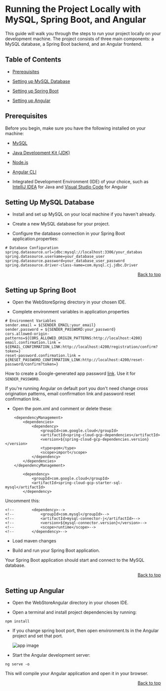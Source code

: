 # Running the Project Locally with MySQL, Spring Boot, and Angular
This guide will walk you through the steps to run your project locally on your development machine. The project consists of three main components: a MySQL database, a Spring Boot backend, and an Angular frontend.

## Table of Contents

- [Prerequisites](#prerequisites)

- [Setting up MySQL Database](#setting-up-mysql-database)

- [Setting up Spring Boot](#setting-up-spring-boot)

- [Setting up Angular](#setting-up-angular)

## Prerequisites
Before you begin, make sure you have the following installed on your machine:

- [MySQL](https://dev.mysql.com/downloads/installer/)

- [Java Development Kit (JDK)](https://www.oracle.com/java/technologies/javase-downloads.html)

- [Node.js](https://nodejs.org/en/download/)

- [Angular CLI](https://angular.io/cli)

- Integrated Development Environment (IDE) of your choice, such as [IntelliJ IDEA](https://www.jetbrains.com/idea/download/?section=windows) for Java and [Visual Studio Code](https://code.visualstudio.com/download) for Angular

## Setting Up MySQL Database

- Install and set up MySQL on your local machine if you haven't already.

- Create a new MySQL database for your project.

- Configure the database connection in your Spring Boot application.properties: 

```
# Database Configuration
spring.datasource.url=jdbc:mysql://localhost:3306/your_databas
spring.datasource.username=your_database_user
spring.datasource.password=your_database_user_password
spring.datasource.driver-class-name=com.mysql.cj.jdbc.Driver
```

<div align="right">
  <a href="#running-the-project-locally-with-mysql-spring-boot-and-angular">Back to top</a>
</div>

## Setting up Spring Boot

- Open the WebStoreSpring directory in your chosen IDE.

- Complete environment variables in application.properties

```
# Environment Variables
sender.email = ${SENDER_EMAIL:your_email}
sender.password = ${SENDER_PASSWORD:your_password}
cors.allowed-origin-patterns=${CORS_ALLOWED_ORIGIN_PATTERNS:http://localhost:4200}
email.confirmation.link = ${EMAIL_CONFIRMATION_LINK:http://localhost:4200/registration/confirm?token=}
reset-password.confirmation.link = ${RESET_PASSWORD_CONFIRMATION_LINK:http://localhost:4200/reset-password/confirm?token=}
```
How to create a Google-generated app password [link](https://support.google.com/accounts/answer/185833?hl=en).
Use it for `SENDER_PASSWORD`.

If you're running Angular on default port you don't need change cross origination patterns, email confirmation link and password reset confirmation link.

- Open the pom.xml and comment or delete these: 

```
    <dependencyManagement>
        <dependencies>
            <dependency>
                <groupId>com.google.cloud</groupId>
                <artifactId>spring-cloud-gcp-dependencies</artifactId>
                <version>${spring-cloud-gcp-dependencies.version}</version>
                <type>pom</type>
                <scope>import</scope>
            </dependency>
        </dependencies>
    </dependencyManagement>
```
```
        <dependency>
            <groupId>com.google.cloud</groupId>
            <artifactId>spring-cloud-gcp-starter-sql-mysql</artifactId>
        </dependency>
```
  Uncomment this:
```
<!--        <dependency>-->
<!--            <groupId>com.mysql</groupId>-->
<!--            <artifactId>mysql-connector-j</artifactId>-->
<!--            <version>${mysql-connector.version}</version>-->
<!--            <scope>runtime</scope>-->
<!--        </dependency>-->
```

- Load maven changes

- Build and run your Spring Boot application.

Your Spring Boot application should start and connect to the MySQL database.

<div align="right">
  <a href="#running-the-project-locally-with-mysql-spring-boot-and-angular">Back to top</a>
</div>

## Setting up Angular

- Open the WebStoreAngular directory in your chosen IDE.

- Open a terminal and install project dependencies by running:

```
npm install
```

- If you change spring boot port, then open environment.ts in the Angular project and set that port.

  ![app image](https://ik.imagekit.io/glowacki/environment.png?updatedAt=1695389288197)


- Start the Angular development server:

```
ng serve -o
```

This will compile your Angular application and open it in your browser.


<div align="right">
  <a href="#running-the-project-locally-with-mysql-spring-boot-and-angular">Back to top</a>
</div>
